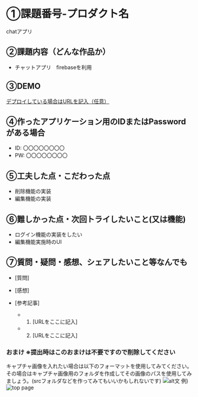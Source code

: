 # ①課題番号-プロダクト名

chatアプリ

## ②課題内容（どんな作品か）

- チャットアプリ　firebaseを利用

## ③DEMO

[デプロイしている場合はURLを記入（任意）](https://pontaro4520.github.io/kadai04_chatapp/)

## ④作ったアプリケーション用のIDまたはPasswordがある場合

- ID: 〇〇〇〇〇〇〇〇
- PW: 〇〇〇〇〇〇〇〇

## ⑤工夫した点・こだわった点

- 削除機能の実装
- 編集機能の実装

## ⑥難しかった点・次回トライしたいこと(又は機能)

- ログイン機能の実装をしたい
- 編集機能実施時のUI
  

## ⑦質問・疑問・感想、シェアしたいこと等なんでも

- [質問]
  
- [感想]
  

- [参考記事]
  - 1. [URLをここに記入]
  - 2. [URLをここに記入]

### おまけ ※提出時はこのおまけは不要ですので削除してください

キャプチャ画像を入れたい場合は以下のフォーマットを使用してみてください。その場合はキャプチャ画像用のフォルダを作成してその画像のパスを使用してみましょう。(srcフォルダなどを作ってみてもいいかもしれないです)
![alt文](画像URL)
例)
![top page](./src/capture1.png)
